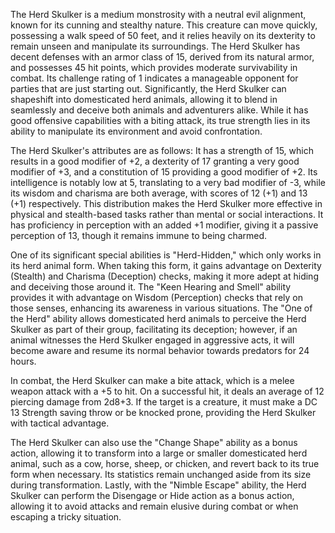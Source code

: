 The Herd Skulker is a medium monstrosity with a neutral evil alignment, known for its cunning and stealthy nature. This creature can move quickly, possessing a walk speed of 50 feet, and it relies heavily on its dexterity to remain unseen and manipulate its surroundings. The Herd Skulker has decent defenses with an armor class of 15, derived from its natural armor, and possesses 45 hit points, which provides moderate survivability in combat. Its challenge rating of 1 indicates a manageable opponent for parties that are just starting out. Significantly, the Herd Skulker can shapeshift into domesticated herd animals, allowing it to blend in seamlessly and deceive both animals and adventurers alike. While it has good offensive capabilities with a biting attack, its true strength lies in its ability to manipulate its environment and avoid confrontation.

The Herd Skulker's attributes are as follows: It has a strength of 15, which results in a good modifier of +2, a dexterity of 17 granting a very good modifier of +3, and a constitution of 15 providing a good modifier of +2. Its intelligence is notably low at 5, translating to a very bad modifier of -3, while its wisdom and charisma are both average, with scores of 12 (+1) and 13 (+1) respectively. This distribution makes the Herd Skulker more effective in physical and stealth-based tasks rather than mental or social interactions. It has proficiency in perception with an added +1 modifier, giving it a passive perception of 13, though it remains immune to being charmed.

One of its significant special abilities is "Herd-Hidden," which only works in its herd animal form. When taking this form, it gains advantage on Dexterity (Stealth) and Charisma (Deception) checks, making it more adept at hiding and deceiving those around it. The "Keen Hearing and Smell" ability provides it with advantage on Wisdom (Perception) checks that rely on those senses, enhancing its awareness in various situations. The "One of the Herd" ability allows domesticated herd animals to perceive the Herd Skulker as part of their group, facilitating its deception; however, if an animal witnesses the Herd Skulker engaged in aggressive acts, it will become aware and resume its normal behavior towards predators for 24 hours.

In combat, the Herd Skulker can make a bite attack, which is a melee weapon attack with a +5 to hit. On a successful hit, it deals an average of 12 piercing damage from 2d8+3. If the target is a creature, it must make a DC 13 Strength saving throw or be knocked prone, providing the Herd Skulker with tactical advantage.

The Herd Skulker can also use the "Change Shape" ability as a bonus action, allowing it to transform into a large or smaller domesticated herd animal, such as a cow, horse, sheep, or chicken, and revert back to its true form when necessary. Its statistics remain unchanged aside from its size during transformation. Lastly, with the "Nimble Escape" ability, the Herd Skulker can perform the Disengage or Hide action as a bonus action, allowing it to avoid attacks and remain elusive during combat or when escaping a tricky situation.